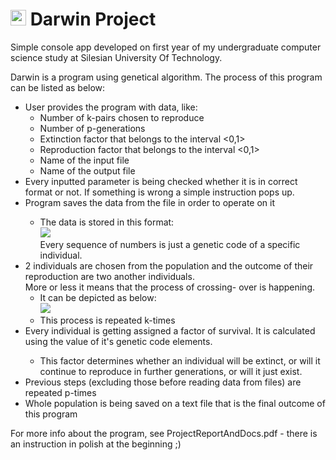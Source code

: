 <h1> <img src="https://user-images.githubusercontent.com/72338271/119033660-c32e3c00-b9ad-11eb-9f05-c28a6e213e4b.gif" width="25"> Darwin Project </h1>

Simple console app developed on first year of my undergraduate computer science study at Silesian University Of Technology.
<p> Darwin is a program using genetical algorithm. The process of this program can be listed as below: <br>
<ul> 
  <li> User provides the program with data, like: 
    <ul>
     <li> Number of k-pairs chosen to reproduce </li>
     <li> Number of p-generations </li>
     <li> Extinction factor that belongs to the interval <0,1> </li>
     <li> Reproduction factor that belongs to the interval <0,1> </li>
     <li> Name of the input file</li>
     <li> Name of the output file</li>
    </ul>
  </li>
  <li> Every inputted parameter is being checked whether it is in correct format or not. If something is wrong a simple instruction pops up. </li>
  <li> Program saves the data from the file in order to operate on it </li>
    <ul>
      <li> The data is stored in this format: <br> <img src="https://user-images.githubusercontent.com/72338271/119059676-1665b600-b9d1-11eb-9021-e213859cab2b.png"> <br> Every sequence of numbers is just a genetic code of a specific individual. 
      </li>
    </ul>
  <li> 2 individuals are chosen from the population and the outcome of their reproduction are two another individuals. <br> More or less it means that the process of crossing-   over is happening. 
  <ul>
    <li> It can be depicted as below: <br> <img src ="https://user-images.githubusercontent.com/72338271/119060582-c2f46780-b9d2-11eb-9c4d-c0341766a3cb.png"> </li>
    <li> This process is repeated k-times </li> 
  </ul>
  </li>
  <li> Every individual is getting assigned a factor of survival. It is calculated using the value of it's genetic code elements. </li>
  <ul>
      <li>This factor determines whether an individual will be extinct, or will it continue to reproduce in further generations, or will it just exist. </li>
  </ul>
  <li> Previous steps (excluding those before reading data from files) are repeated p-times </li>
  <li> Whole population is being saved on a text file that is the final outcome of this program </li>
</ul>

For more info about the program, see ProjectReportAndDocs.pdf - there is an instruction in polish at the beginning ;)